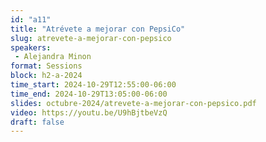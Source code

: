```yaml
---
id: "a11"
title: "Atrévete a mejorar con PepsiCo"
slug: atrevete-a-mejorar-con-pepsico
speakers:
 - Alejandra Minon
format: Sessions
block: h2-a-2024
time_start: 2024-10-29T12:55:00-06:00
time_end: 2024-10-29T13:05:00-06:00
slides: octubre-2024/atrevete-a-mejorar-con-pepsico.pdf
video: https://youtu.be/U9hBjtbeVzQ
draft: false
---
```


